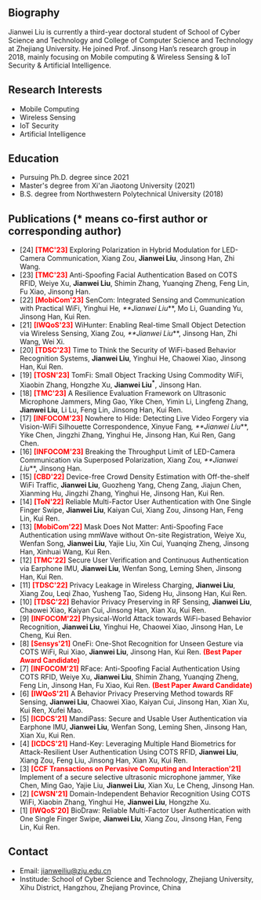 ## Biography
Jianwei Liu is currently a third-year doctoral student of School of Cyber Science and Technology and College of Computer Science and Technology at Zhejiang University. He joined Prof. Jinsong Han’s research group in 2018, mainly focusing on Mobile computing & Wireless Sensing & IoT Security & Artificial Intelligence. 

## Research Interests
-  Mobile Computing
-  Wireless Sensing
-  IoT Security
-  Artificial Intelligence


## Education
- Pursuing Ph.D. degree since 2021
- Master's degree from Xi'an Jiaotong University (2021)
- B.S. degree from Northwestern Polytechnical University (2018)

## Publications (* means co-first author or corresponding author)
- [24] **<font color="Red">[TMC'23]</font>** Exploring Polarization in Hybrid Modulation for LED-Camera Communication, Xiang Zou, **Jianwei Liu**, Jinsong Han, Zhi Wang.
- [23] **<font color="Red">[TMC'23]</font>** Anti-Spoofing Facial Authentication Based on COTS RFID, Weiye Xu, **Jianwei Liu**, Shimin Zhang, Yuanqing Zheng, Feng Lin, Fu Xiao, Jinsong Han.
- [22] **<font color="Red">[MobiCom'23]</font>** SenCom: Integrated Sensing and Communication with Practical WiFi, Yinghui He<sup>*</sup>, **Jianwei Liu<sup>*</sup>**, Mo Li, Guanding Yu, Jinsong Han, Kui Ren.
- [21] **<font color="Red">[IWQoS'23]</font>** WiHunter: Enabling Real-time Small Object Detection via Wireless Sensing, Xiang Zou<sup>*</sup>, **Jianwei Liu<sup>*</sup>**, Jinsong Han, Zhi Wang, Wei Xi.
- [20] **<font color="Red">[TDSC'23]</font>** Time to Think the Security of WiFi-based Behavior Recognition Systems, **Jianwei Liu**, Yinghui He, Chaowei Xiao, Jinsong Han, Kui Ren.
- [19] **<font color="Red">[TOSN'23]</font>** TomFi: Small Object Tracking Using Commodity WiFi, Xiaobin Zhang, Hongzhe Xu, **Jianwei Liu<sup>*</sup>**, Jinsong Han.
- [18] **<font color="Red">[TMC'23]</font>** A Resilience Evaluation Framework on Ultrasonic Microphone Jammers, Ming Gao, Yike Chen, Yimin Li, Lingfeng Zhang, **Jianwei Liu**, Li Lu, Feng Lin, Jinsong Han, Kui Ren.
- [17] **<font color="Red">[INFOCOM'23]</font>** Nowhere to Hide: Detecting Live Video Forgery via Vision-WiFi Silhouette Correspondence, Xinyue Fang<sup>*</sup>, **Jianwei Liu<sup>*</sup>**, Yike Chen, Jingzhi Zhang, Yinghui He, Jinsong Han, Kui Ren, Gang Chen.
- [16] **<font color="Red">[INFOCOM'23]</font>** Breaking the Throughput Limit of LED-Camera Communication via Superposed Polarization, Xiang Zou<sup>*</sup>, **Jianwei Liu<sup>*</sup>**, Jinsong Han.
- [15] **<font color="Red">[CBD'22]</font>** Device-free Crowd Density Estimation with Off-the-shelf WiFi Traffic, **Jianwei Liu**, Guozheng Yang, Cheng Zang, Jiajun Chen, Xianming Hu, Jingzhi Zhang, Yinghui He, Jinsong Han, Kui Ren.
- [14] **<font color="Red">[ToN'22]</font>** Reliable Multi-Factor User Authentication with One Single Finger Swipe, **Jianwei Liu**, Kaiyan Cui, Xiang Zou, Jinsong Han, Feng Lin, Kui Ren.
- [13] **<font color="Red">[MobiCom'22]</font>** Mask Does Not Matter: Anti-Spoofing Face Authentication using mmWave without On-site Registration, Weiye Xu, Wenfan Song, **Jianwei Liu**, Yajie Liu, Xin Cui, Yuanqing Zheng, Jinsong Han, Xinhuai Wang, Kui Ren.
- [12] **<font color="Red">[TMC'22]</font>** Secure User Verification and Continuous Authentication via Earphone IMU, **Jianwei Liu**, Wenfan Song, Leming Shen, Jinsong Han, Kui Ren.
- [11] **<font color="Red">[TDSC'22]</font>** Privacy Leakage in Wireless Charging, **Jianwei Liu**, Xiang Zou, Leqi Zhao, Yusheng Tao, Sideng Hu, Jinsong Han, Kui Ren.
- [10] **<font color="Red">[TDSC'22]</font>** Behavior Privacy Preserving in RF Sensing, **Jianwei Liu**, Chaowei Xiao, Kaiyan Cui, Jinsong Han, Xian Xu, Kui Ren. 
- [9] **<font color="Red">[INFOCOM'22]</font>** Physical-World Attack towards WiFi-based Behavior Recognition, **Jianwei Liu**, Yinghui He, Chaowei Xiao, Jinsong Han, Le Cheng, Kui Ren.
- [8] **<font color="Red">[Sensys'21]</font>** OneFi: One-Shot Recognition for Unseen Gesture via COTS WiFi, Rui Xiao, **Jianwei Liu**, Jinsong Han, Kui Ren. **<font color="Red">(Best Paper Award Candidate)</font>**
- [7] **<font color="Red">[INFOCOM'21]</font>** RFace: Anti-Spoofing Facial Authentication Using COTS RFID, Weiye Xu, **Jianwei Liu**, Shimin Zhang, Yuanqing Zheng, Feng Lin, Jinsong Han, Fu Xiao, Kui Ren. **<font color="Red">(Best Paper Award Candidate)</font>**
- [6] **<font color="Red">[IWQoS'21]</font>** A Behavior Privacy Preserving Method towards RF Sensing, **Jianwei Liu**, Chaowei Xiao, Kaiyan Cui, Jinsong Han, Xian Xu, Kui Ren, Xufei Mao. 
- [5] **<font color="Red">[ICDCS'21]</font>** MandiPass: Secure and Usable User Authentication via Earphone IMU, **Jianwei Liu**, Wenfan Song, Leming Shen, Jinsong Han, Xian Xu, Kui Ren.
- [4] **<font color="Red">[ICDCS'21]</font>** Hand-Key: Leveraging Multiple Hand Biometrics for Attack-Resilient User Authentication Using COTS RFID, **Jianwei Liu**, Xiang Zou, Feng Liu, Jinsong Han, Xian Xu, Kui Ren.
- [3] **<font color="Red">[CCF Transactions on Pervasive Computing and Interaction'21]</font>** Implement of a secure selective ultrasonic microphone jammer, Yike Chen, Ming Gao, Yajie Liu, **Jianwei Liu**, Xian Xu, Le Cheng, Jinsong Han.
- [2] **<font color="Red">[CWSN'21]</font>** Domain-Independent Behavior Recognition Using COTS WiFi, Xiaobin Zhang, Yinghui He, **Jianwei Liu**, Hongzhe Xu.
- [1] **<font color="Red">[IWQoS'20]</font>** BioDraw: Reliable Multi-Factor User Authentication with One Single Finger Swipe, **Jianwei Liu**, Xiang Zou, Jinsong Han, Feng Lin, Kui Ren.


## Contact
- Email: jianweiliu@zju.edu.cn
- Institude: School of Cyber Science and Technology, Zhejiang University, Xihu District, Hangzhou, Zhejiang Province, China
